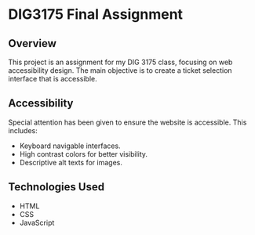 # DIG3175 Final Assignment

## Overview
This project is an assignment for my DIG 3175 class, focusing on web accessibility design. The main objective is to create a ticket selection interface that is accessible.

## Accessibility
Special attention has been given to ensure the website is accessible. This includes:
- Keyboard navigable interfaces.
- High contrast colors for better visibility.
- Descriptive alt texts for images.

## Technologies Used
- HTML
- CSS
- JavaScript